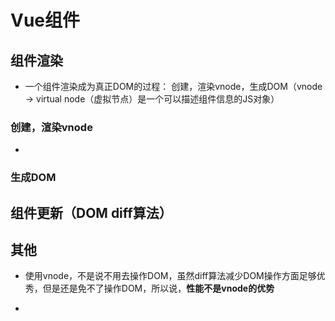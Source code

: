 # Vue组件

## 组件渲染

- 一个组件渲染成为真正DOM的过程： 创建，渲染vnode，生成DOM（vnode -> virtual node（虚拟节点）是一个可以描述组件信息的JS对象）

### 创建，渲染vnode

- 

### 生成DOM

## 组件更新（DOM diff算法）

## 其他

- 使用vnode，不是说不用去操作DOM，虽然diff算法减少DOM操作方面足够优秀，但是还是免不了操作DOM，所以说，**性能不是vnode的优势**

- 